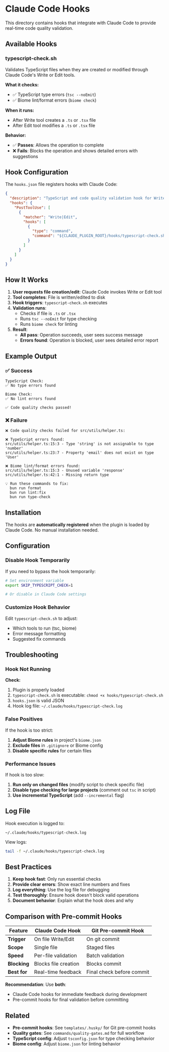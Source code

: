 # Claude Code Hooks

This directory contains hooks that integrate with Claude Code to provide real-time code quality validation.

## Available Hooks

### typescript-check.sh

Validates TypeScript files when they are created or modified through Claude Code's Write or Edit tools.

**What it checks:**
- ✅ TypeScript type errors (`tsc --noEmit`)
- ✅ Biome lint/format errors (`biome check`)

**When it runs:**
- After Write tool creates a `.ts` or `.tsx` file
- After Edit tool modifies a `.ts` or `.tsx` file

**Behavior:**
- ✅ **Passes**: Allows the operation to complete
- ❌ **Fails**: Blocks the operation and shows detailed errors with suggestions

## Hook Configuration

The `hooks.json` file registers hooks with Claude Code:

```json
{
  "description": "TypeScript and code quality validation hook for Write/Edit operations on .ts/.tsx files",
  "hooks": {
    "PostToolUse": [
      {
        "matcher": "Write|Edit",
        "hooks": [
          {
            "type": "command",
            "command": "${CLAUDE_PLUGIN_ROOT}/hooks/typescript-check.sh"
          }
        ]
      }
    ]
  }
}
```

## How It Works

1. **User requests file creation/edit**: Claude Code invokes Write or Edit tool
2. **Tool completes**: File is written/edited to disk
3. **Hook triggers**: `typescript-check.sh` executes
4. **Validation runs**:
   - Checks if file is `.ts` or `.tsx`
   - Runs `tsc --noEmit` for type checking
   - Runs `biome check` for linting
5. **Result**:
   - **All pass**: Operation succeeds, user sees success message
   - **Errors found**: Operation is blocked, user sees detailed error report

## Example Output

### ✅ Success

```
TypeScript Check:
✅ No type errors found

Biome Check:
✅ No lint errors found

✅ Code quality checks passed!
```

### ❌ Failure

```
❌ Code quality checks failed for src/utils/helper.ts:

❌ TypeScript errors found:
src/utils/helper.ts:15:3 - Type 'string' is not assignable to type 'number'
src/utils/helper.ts:23:7 - Property 'email' does not exist on type 'User'

❌ Biome lint/format errors found:
src/utils/helper.ts:15:3 - Unused variable 'response'
src/utils/helper.ts:42:1 - Missing return type

💡 Run these commands to fix:
  bun run format
  bun run lint:fix
  bun run type-check
```

## Installation

The hooks are **automatically registered** when the plugin is loaded by Claude Code. No manual installation needed.

## Configuration

### Disable Hook Temporarily

If you need to bypass the hook temporarily:

```bash
# Set environment variable
export SKIP_TYPESCRIPT_CHECK=1

# Or disable in Claude Code settings
```

### Customize Hook Behavior

Edit `typescript-check.sh` to adjust:
- Which tools to run (tsc, biome)
- Error message formatting
- Suggested fix commands

## Troubleshooting

### Hook Not Running

**Check:**
1. Plugin is properly loaded
2. `typescript-check.sh` is executable: `chmod +x hooks/typescript-check.sh`
3. `hooks.json` is valid JSON
4. Hook log file: `~/.claude/hooks/typescript-check.log`

### False Positives

If the hook is too strict:

1. **Adjust Biome rules** in project's `biome.json`
2. **Exclude files** in `.gitignore` or Biome config
3. **Disable specific rules** for certain files

### Performance Issues

If hook is too slow:

1. **Run only on changed files** (modify script to check specific file)
2. **Disable type checking for large projects** (comment out `tsc` in script)
3. **Use incremental TypeScript** (add `--incremental` flag)

## Log File

Hook execution is logged to:
```
~/.claude/hooks/typescript-check.log
```

View logs:
```bash
tail -f ~/.claude/hooks/typescript-check.log
```

## Best Practices

1. **Keep hook fast**: Only run essential checks
2. **Provide clear errors**: Show exact line numbers and fixes
3. **Log everything**: Use the log file for debugging
4. **Test thoroughly**: Ensure hook doesn't block valid operations
5. **Document behavior**: Explain what the hook does and why

## Comparison with Pre-commit Hooks

| Feature | Claude Code Hook | Git Pre-commit Hook |
|---------|------------------|---------------------|
| **Trigger** | On file Write/Edit | On git commit |
| **Scope** | Single file | Staged files |
| **Speed** | Per-file validation | Batch validation |
| **Blocking** | Blocks file creation | Blocks commit |
| **Best for** | Real-time feedback | Final check before commit |

**Recommendation**: Use **both**:
- Claude Code hooks for immediate feedback during development
- Pre-commit hooks for final validation before committing

## Related

- **Pre-commit hooks**: See `templates/.husky/` for Git pre-commit hooks
- **Quality gates**: See `commands/quality-gates.md` for full workflow
- **TypeScript config**: Adjust `tsconfig.json` for type checking behavior
- **Biome config**: Adjust `biome.json` for linting behavior
